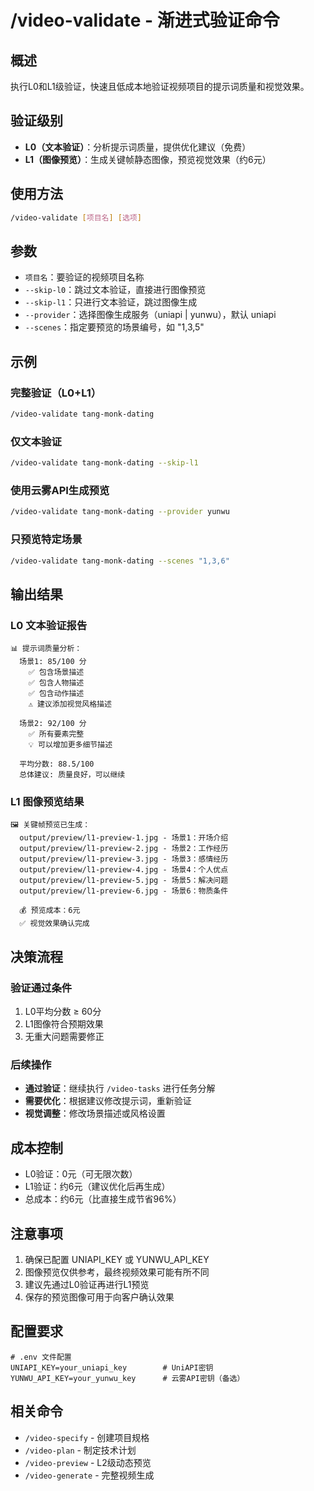 # /video-validate - 渐进式验证命令

## 概述
执行L0和L1级验证，快速且低成本地验证视频项目的提示词质量和视觉效果。

## 验证级别
- **L0（文本验证）**：分析提示词质量，提供优化建议（免费）
- **L1（图像预览）**：生成关键帧静态图像，预览视觉效果（约6元）

## 使用方法
```bash
/video-validate [项目名] [选项]
```

## 参数
- `项目名`：要验证的视频项目名称
- `--skip-l0`：跳过文本验证，直接进行图像预览
- `--skip-l1`：只进行文本验证，跳过图像生成
- `--provider`：选择图像生成服务（uniapi | yunwu），默认 uniapi
- `--scenes`：指定要预览的场景编号，如 "1,3,5"

## 示例

### 完整验证（L0+L1）
```bash
/video-validate tang-monk-dating
```

### 仅文本验证
```bash
/video-validate tang-monk-dating --skip-l1
```

### 使用云雾API生成预览
```bash
/video-validate tang-monk-dating --provider yunwu
```

### 只预览特定场景
```bash
/video-validate tang-monk-dating --scenes "1,3,6"
```

## 输出结果

### L0 文本验证报告
```
📊 提示词质量分析：
  场景1: 85/100 分
    ✅ 包含场景描述
    ✅ 包含人物描述
    ✅ 包含动作描述
    ⚠️ 建议添加视觉风格描述

  场景2: 92/100 分
    ✅ 所有要素完整
    💡 可以增加更多细节描述

  平均分数: 88.5/100
  总体建议: 质量良好，可以继续
```

### L1 图像预览结果
```
🖼️ 关键帧预览已生成：
  output/preview/l1-preview-1.jpg - 场景1：开场介绍
  output/preview/l1-preview-2.jpg - 场景2：工作经历
  output/preview/l1-preview-3.jpg - 场景3：感情经历
  output/preview/l1-preview-4.jpg - 场景4：个人优点
  output/preview/l1-preview-5.jpg - 场景5：解决问题
  output/preview/l1-preview-6.jpg - 场景6：物质条件

  💰 预览成本：6元
  ✅ 视觉效果确认完成
```

## 决策流程

### 验证通过条件
1. L0平均分数 ≥ 60分
2. L1图像符合预期效果
3. 无重大问题需要修正

### 后续操作
- **通过验证**：继续执行 `/video-tasks` 进行任务分解
- **需要优化**：根据建议修改提示词，重新验证
- **视觉调整**：修改场景描述或风格设置

## 成本控制
- L0验证：0元（可无限次数）
- L1验证：约6元（建议优化后再生成）
- 总成本：约6元（比直接生成节省96%）

## 注意事项
1. 确保已配置 UNIAPI_KEY 或 YUNWU_API_KEY
2. 图像预览仅供参考，最终视频效果可能有所不同
3. 建议先通过L0验证再进行L1预览
4. 保存的预览图像可用于向客户确认效果

## 配置要求
```env
# .env 文件配置
UNIAPI_KEY=your_uniapi_key        # UniAPI密钥
YUNWU_API_KEY=your_yunwu_key      # 云雾API密钥（备选）
```

## 相关命令
- `/video-specify` - 创建项目规格
- `/video-plan` - 制定技术计划
- `/video-preview` - L2级动态预览
- `/video-generate` - 完整视频生成